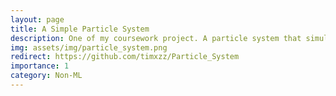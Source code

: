 ```yaml
---
layout: page
title: A Simple Particle System
description: One of my coursework project. A particle system that simulates an asteroid hitting the earth. The simulator can be reconfigured in the url to have different number of particles. Change of time, gravity and velocity is also allowed using the control panel. The project utilises WebGL and Three.js.
img: assets/img/particle_system.png
redirect: https://github.com/timxzz/Particle_System
importance: 1
category: Non-ML
---
```

